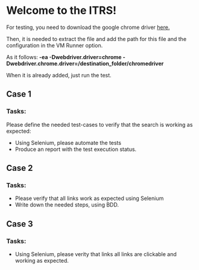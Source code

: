 # Welcome to the ITRS!

For testing, you need to download the google chrome driver <a href="http://chromedriver.chromium.org/downloads">here. </a>

Then, it is needed to extract the file and add the path for this file and the configuration in the VM Runner option. 

As it follows:<b> -ea -Dwebdriver.driver=chrome -Dwebdriver.chrome.driver=/destination_folder/chromedriver </b>

When it is already added, just run the test.

## Case 1
### Tasks:

Please define the needed test-cases to verify that the search is working as expected:
- Using Selenium, please automate the tests
- Produce an report with the test execution status.

## Case 2
### Tasks:

- Please verify that all links work as expected using Selenium
- Write down the needed steps, using BDD.

## Case 3
### Tasks:

- Using Selenium, please verity that links all links are clickable and working as expected.
